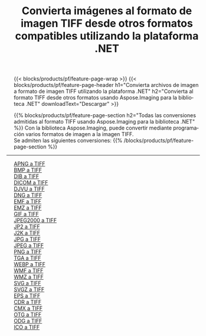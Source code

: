 ﻿---
title: Convierta imágenes al formato de imagen TIFF desde otros formatos compatibles utilizando la plataforma .NET 
weight: 3920
url: /es/net/conversion/to/tiff 
lang: es
langdirlevel: 2
locales: zh-hans,ja,it,ru,de,es,fr,nl,id,lt,pl,pt,vi,tr,ko,zh-hant,ar,hi,th,sv,cs,uk,he
description: Usando Aspose.Imaging para la biblioteca .NET, es fácil convertir a TIFF desde otros formatos de imagen compatibles
---

{{< blocks/products/pf/feature-page-wrap >}}
{{< blocks/products/pf/feature-page-header h1="Convierta archivos de imagen a formato de imagen TIFF utilizando la plataforma .NET" h2="Convierta al formato TIFF desde otros formatos usando Aspose.Imaging para la biblioteca .NET" downloadText="Descargar" >}}


{{% blocks/products/pf/feature-page-section  h2="Todas las conversiones admitidas al formato TIFF usando Aspose.Imaging para la biblioteca .NET" %}}
Con la biblioteca Aspose.Imaging, puede convertir mediante programación varios formatos de imagen a la imagen TIFF.
<br/>
Se admiten las siguientes conversiones:
{{% /blocks/products/pf/feature-page-section %}}
<div class="container-fluid productfamilypage bg-gray">
    <div class="convertypes bg-gray agp-content section">
        <div class="container">
		<hr style="margin-left:-20px;"/>
		<div class="row other-converters">
		    <div class='col-md-2 other-converter remove-lp remove-rp'><a href="/imaging/es/net/conversion/apng-to-tiff" >APNG a TIFF</a></div>
<div class='col-md-2 other-converter remove-lp remove-rp'><a href="/imaging/es/net/conversion/bmp-to-tiff" >BMP a TIFF</a></div>
<div class='col-md-2 other-converter remove-lp remove-rp'><a href="/imaging/es/net/conversion/dib-to-tiff" >DIB a TIFF</a></div>
<div class='col-md-2 other-converter remove-lp remove-rp'><a href="/imaging/es/net/conversion/dicom-to-tiff" >DICOM a TIFF</a></div>
<div class='col-md-2 other-converter remove-lp remove-rp'><a href="/imaging/es/net/conversion/djvu-to-tiff" >DJVU a TIFF</a></div>
<div class='col-md-2 other-converter remove-lp remove-rp'><a href="/imaging/es/net/conversion/dng-to-tiff" >DNG a TIFF</a></div>
<div class='col-md-2 other-converter remove-lp remove-rp'><a href="/imaging/es/net/conversion/emf-to-tiff" >EMF a TIFF</a></div>
<div class='col-md-2 other-converter remove-lp remove-rp'><a href="/imaging/es/net/conversion/emz-to-tiff" >EMZ a TIFF</a></div>
<div class='col-md-2 other-converter remove-lp remove-rp'><a href="/imaging/es/net/conversion/gif-to-tiff" >GIF a TIFF</a></div>
<div class='col-md-2 other-converter remove-lp remove-rp'><a href="/imaging/es/net/conversion/jpeg2000-to-tiff" >JPEG2000 a TIFF</a></div>
<div class='col-md-2 other-converter remove-lp remove-rp'><a href="/imaging/es/net/conversion/jp2-to-tiff" >JP2 a TIFF</a></div>
<div class='col-md-2 other-converter remove-lp remove-rp'><a href="/imaging/es/net/conversion/j2k-to-tiff" >J2K a TIFF</a></div>
<div class='col-md-2 other-converter remove-lp remove-rp'><a href="/imaging/es/net/conversion/jpg-to-tiff" >JPG a TIFF</a></div>
<div class='col-md-2 other-converter remove-lp remove-rp'><a href="/imaging/es/net/conversion/jpeg-to-tiff" >JPEG a TIFF</a></div>
<div class='col-md-2 other-converter remove-lp remove-rp'><a href="/imaging/es/net/conversion/png-to-tiff" >PNG a TIFF</a></div>
<div class='col-md-2 other-converter remove-lp remove-rp'><a href="/imaging/es/net/conversion/tga-to-tiff" >TGA a TIFF</a></div>
<div class='col-md-2 other-converter remove-lp remove-rp'><a href="/imaging/es/net/conversion/webp-to-tiff" >WEBP a TIFF</a></div>
<div class='col-md-2 other-converter remove-lp remove-rp'><a href="/imaging/es/net/conversion/wmf-to-tiff" >WMF a TIFF</a></div>
<div class='col-md-2 other-converter remove-lp remove-rp'><a href="/imaging/es/net/conversion/wmz-to-tiff" >WMZ a TIFF</a></div>
<div class='col-md-2 other-converter remove-lp remove-rp'><a href="/imaging/es/net/conversion/svg-to-tiff" >SVG a TIFF</a></div>
<div class='col-md-2 other-converter remove-lp remove-rp'><a href="/imaging/es/net/conversion/svgz-to-tiff" >SVGZ a TIFF</a></div>
<div class='col-md-2 other-converter remove-lp remove-rp'><a href="/imaging/es/net/conversion/eps-to-tiff" >EPS a TIFF</a></div>
<div class='col-md-2 other-converter remove-lp remove-rp'><a href="/imaging/es/net/conversion/cdr-to-tiff" >CDR a TIFF</a></div>
<div class='col-md-2 other-converter remove-lp remove-rp'><a href="/imaging/es/net/conversion/cmx-to-tiff" >CMX a TIFF</a></div>
<div class='col-md-2 other-converter remove-lp remove-rp'><a href="/imaging/es/net/conversion/otg-to-tiff" >OTG a TIFF</a></div>
<div class='col-md-2 other-converter remove-lp remove-rp'><a href="/imaging/es/net/conversion/odg-to-tiff" >ODG a TIFF</a></div>
<div class='col-md-2 other-converter remove-lp remove-rp'><a href="/imaging/es/net/conversion/ico-to-tiff" >ICO a TIFF</a></div>
                </div>
        </div>
    </div>
</div>
<br/>

